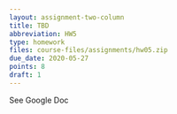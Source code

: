 ```yaml
---
layout: assignment-two-column
title: TBD
abbreviation: HW5
type: homework
files: course-files/assignments/hw05.zip
due_date: 2020-05-27
points: 8
draft: 1
---
```


See Google Doc